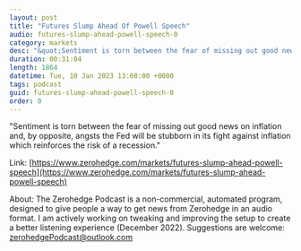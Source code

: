 ```yaml
---
layout: post
title: "Futures Slump Ahead Of Powell Speech"
audio: futures-slump-ahead-powell-speech-0
category: markets
desc: "&quot;Sentiment is torn between the fear of missing out good news on inflation and, by opposite, angsts the Fed will be stubborn in its fight against inflation which reinforces the risk of a recession.&quot;"
duration: 00:31:04
length: 1864
datetime: Tue, 10 Jan 2023 13:08:00 +0000
tags: podcast
guid: futures-slump-ahead-powell-speech-0
order: 0
---
```

&quot;Sentiment is torn between the fear of missing out good news on inflation and, by opposite, angsts the Fed will be stubborn in its fight against inflation which reinforces the risk of a recession.&quot;

Link: [https://www.zerohedge.com/markets/futures-slump-ahead-powell-speech](https://www.zerohedge.com/markets/futures-slump-ahead-powell-speech)

About: The Zerohedge Podcast is a non-commercial, automated program, designed to give people a way to get news from Zerohedge in an audio format.  I am actively working on tweaking and improving the setup to create a better listening experience (December 2022).  Suggestions are welcome: [zerohedgePodcast@outlook.com](mailto:zerohedgePodcast@outlook.com)